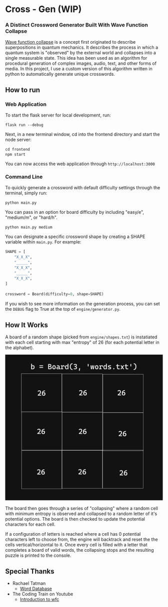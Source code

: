 # Cross - Gen (WIP)
### A Distinct Crossword Generator Built With Wave Function Collapse
[Wave function collapse](https://en.wikipedia.org/wiki/Wave_function_collapse) is a concept first originated to describe superpositions in quantum mechanics. It describes the process in which a quantum system is "observed" by the external world and collapses into a single measurable state. 
This idea has been used as an algorithm for procedural generation of complex images, audio, text, and other forms of media. In this project, I use a custom version of this algorithm written in python to automatically generate unique crosswords.

## How to run

### Web Application
To start the flask server for local development, run:
```
flask run --debug
```

Next, in a new terminal window, cd into the frontend directory and start the node server:
```
cd frontend
npm start
```
You can now access the web application through `http://localhost:3000`

### Command Line
To quickly generate a crossword with default difficulty settings through the terminal, simply run:
```
python main.py
```

You can pass in an option for board difficulty by including "easy/e", "medium/m", or "hard/h". 

```
python main.py medium
```

You can designate a specific crossword shape by creating a SHAPE variable within `main.py`. For example:
```python
SHAPE = [
    "X_X_X",
    "_____",
    "X_X_X",
    "_____",
    "X_X_X",
]

crossword = Board(difficulty=0, shape=SHAPE)
```
If you wish to see more information on the generation process, you can set the `DEBUG` flag to True at the top of `engine/generator.py`.

## How It Works
A board of a random shape (picked from `engine/shapes.txt`) is instatiated with each cell starting with max "entropy" of 26 (for each potential letter in the alphabet).

![Representation of wfc board](img/crossgen.jpg)

The board then goes through a series of "collapsing" where a random cell with minimum entropy is observed and collapsed to a random letter of it's potential options. The board is then checked to update the potential characters for each cell. 

If a configuration of letters is reached where a cell has 0 potential characters left to choose from, the engine will backtrack and reset the the cells vertical/horizontal to it. Once every cell is filled with a letter that completes a board of valid words, the collapsing stops and the resulting puzzle is printed to the console.

## Special Thanks
- Rachael Tatman 
	- [Word Database](https://www.kaggle.com/datasets/rtatman/english-word-frequency)
- The Coding Train on Youtube
	- [Introduction to wfc](https://www.youtube.com/watch?v=rI_y2GAlQFM&t=504s)
